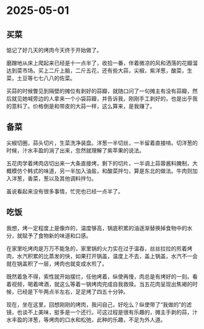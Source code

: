 # 2025-05-01

## 买菜

惦记了好几天的烤肉今天终于开始做了。

磨蹭地从床上爬起来已经是十一点半了，收拾一番，伴着微凉的风和洒落的花瓣溜达到菜市场。买上二斤上脑，二斤五花，还有些大蒜，尖椒，紫洋葱，酸菜，生菜，土豆等七七八八的佐菜。

买蒜的时候瞥见到隔壁的摊位有剥好的蒜瓣，就随口问了一句摊主有没有蒜瓣，然后就见她喊旁边的人拿来一个小袋蒜瓣，并告诉我，刚刚手工剥好的，也是出乎我的意料了。价格倒是和带皮的大蒜一样，这么算来，是我赚了。

## 备菜

尖椒切圈，蒜头切片，生菜洗净装盘。洋葱一半切丝，一半留着直接啃。切洋葱的时候，汁水丰盈的淌了出来，忽然就理解了紫苹果的说法。

五花肉学着烤肉店切出来一大条直接烤，剩下的切片，一半调上蒜蓉酱料腌制，大概模仿个韩式的味道，另一半加入油盐，和酸菜拌匀，算是东北的做法。牛肉则加入洋葱，香菜，葱以及其他调料拌匀。

虽说看起来没有很多事情，忙完也已经一点半了。

## 吃饭

我想，烤一定程度上是像炸的，温度够高，锅底积累的油逐渐替换掉食物中的水分，就赋予了食物新的味道和口感。

在家里吃烤肉是万万不能急的，家里锅的火力实在过于温吞，丝丝拉拉的煎着烤肉，水汽积累的比蒸发的快，如果打开锅盖，温度上不去，盖上锅盖，水汽不一会就在锅盖积了一层，烤肉也就变成水煎了。

既然着急不得，索性就开始摆烂，任他烤着，纵使再慢，肉总是有烤好的一刻。看着视频，喝着啤酒，就这么等着一锅烤肉完成自我救赎。当五花肉呈现出焦褐的时候，已经是下午两点半左右，足足烤了四五十分钟。

现在，坐在这里，回想刚刚的烤肉，我问自己，好吃么？纵使带了“我做的”的滤镜，也谈不上美味，挺多是一个还行。可这过程是很有乐趣的，摊主手剥的蒜，汁水丰盈的洋葱，等烤肉的口水和松弛，此种的乐趣，不足为外人道。